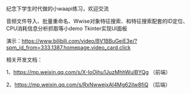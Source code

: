 纪念下学生时代做的小waapi练习，欢迎交流

音频文件导入、批量重命名、Wwise对象特征搜索、和特征搜索配套的ID定位、CPU消耗信息分析抓取等小demo
Tkinter实现UI面板

演示：https://www.bilibili.com/video/BV1BBuGeiE3e/?spm_id_from=333.1387.homepage.video_card.click

相关开发文档：

1、https://mp.weixin.qq.com/s/X-IoOjhu1JuzMhhWuIBYQg （前端）

2、https://mp.weixin.qq.com/s/RxNwwejxAI4Mg62ilw8fiQ （后端）

